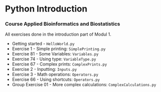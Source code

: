 # Python Introduction
### Course Applied Bioinformatics and Biostatistics
All exercises done in the introduction part of Modul 1.

* Getting started - `HelloWorld.py`
* Exercise 1 - Simple printing: `SimplePrinting.py`
* Exercise 81 - Some Variables: `Variables.py`
* Exercise 74 - Using type: `VariableType.py`
* Exercise 67 - Complex prints: `ComplexPrints.py`
* Exercise 2 - Inputting: `Inputs.py`
* Exercise 3 - Math operations: `Operators.py`
* Exercise 66 - Using shortcuts: `Operators.py`
* Group Exercise 01 - More complex calculations: `ComplexCalculations.py`
